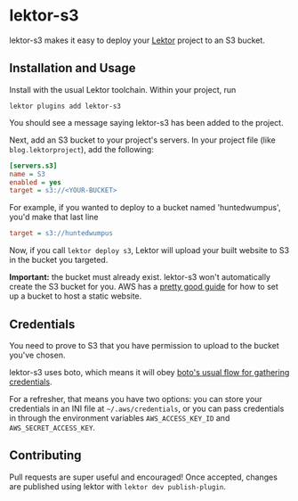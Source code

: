 # lektor-s3 #

lektor-s3 makes it easy to deploy your
[Lektor](https://github.com/lektor/lektor) project to an S3 bucket.

## Installation and Usage ##
Install with the usual Lektor toolchain. Within your project, run

```console
lektor plugins add lektor-s3
```

You should see a message saying lektor-s3 has been added to the project.

Next, add an S3 bucket to your project's servers. In your project file
(like `blog.lektorproject`), add the following:

```ini
[servers.s3]
name = S3
enabled = yes
target = s3://<YOUR-BUCKET>
```

For example, if you wanted to deploy to a bucket named 'huntedwumpus',
you'd make that last line

```ini
target = s3://huntedwumpus
```

Now, if you call `lektor deploy s3`, Lektor will upload your built
website to S3 in the bucket you targeted.

**Important:** the bucket must already exist. lektor-s3 won't
automatically create the S3 bucket for you. AWS has a
[pretty good guide](http://docs.aws.amazon.com/gettingstarted/latest/swh/website-hosting-intro.html)
for how to set up a bucket to host a static website.

## Credentials ##

You need to prove to S3 that you have permission to upload to the
bucket you've chosen.

lektor-s3 uses boto, which means it will obey
[boto's usual flow for gathering credentials](http://boto3.readthedocs.org/en/latest/guide/configuration.html).

For a refresher, that means you have two options: you can store your
credentials in an INI file at `~/.aws/credentials`, or you can pass
credentials in through the environment variables `AWS_ACCESS_KEY_ID`
and `AWS_SECRET_ACCESS_KEY`.

## Contributing ##

Pull requests are super useful and encouraged! Once accepted, changes
are published using lektor with `lektor dev publish-plugin`.

